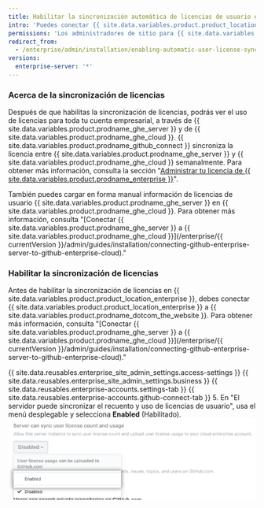 ```yaml
---
title: Habilitar la sincronización automática de licencias de usuario entre el servidor de GitHub Enterprise y GitHub Enterprise Cloud
intro: 'Puedes conectar {{ site.data.variables.product.product_location_enterprise }} a {{ site.data.variables.product.prodname_ghe_cloud }} y permitir que {{ site.data.variables.product.prodname_ghe_server }} cargue información de licencias de usuario en tu cuenta de empresa en {{ site.data.variables.product.prodname_dotcom_the_website }}.'
permissions: 'Los administradores de sitio para {{ site.data.variables.product.prodname_ghe_server }} que también sean dueños de la cuenta organizacional o empresarial conectada de {{ site.data.variables.product.prodname_ghe_cloud }} pueden habilitar la sincronización automática de la licencia del usuario.'
redirect_from:
  - /enterprise/admin/installation/enabling-automatic-user-license-sync-between-github-enterprise-server-and-github-enterprise-cloud
versions:
  enterprise-server: '*'
---
```


### Acerca de la sincronización de licencias

Después de que habilitas la sincronización de licencias, podrás ver el uso de licencias para toda tu cuenta empresarial, a través de {{ site.data.variables.product.prodname_ghe_server }} y de {{ site.data.variables.product.prodname_ghe_cloud }}. {{ site.data.variables.product.prodname_github_connect }} sincroniza la licencia entre {{ site.data.variables.product.prodname_ghe_server }} y {{ site.data.variables.product.prodname_ghe_cloud }} semanalmente. Para obtener más información, consulta la sección "[Administrar tu licencia de {{ site.data.variables.product.prodname_enterprise }}](/enterprise/{{currentVersion}}/admin/installation/managing-your-github-enterprise-license)".

También puedes cargar en forma manual información de licencias de usuario {{ site.data.variables.product.prodname_ghe_server }} en {{ site.data.variables.product.prodname_ghe_cloud }}. Para obtener más información, consulta "[Conectar {{ site.data.variables.product.prodname_ghe_server }} a {{ site.data.variables.product.prodname_ghe_cloud }}](/enterprise/{{ currentVersion }}/admin/guides/installation/connecting-github-enterprise-server-to-github-enterprise-cloud)."

### Habilitar la sincronización de licencias

Antes de habilitar la sincronización de licencias en {{ site.data.variables.product.product_location_enterprise }}, debes conectar {{ site.data.variables.product.product_location_enterprise }} a {{ site.data.variables.product.prodname_dotcom_the_website }}. Para obtener más información, consulta "[Conectar {{ site.data.variables.product.prodname_ghe_server }} a {{ site.data.variables.product.prodname_ghe_cloud }}](/enterprise/{{ currentVersion }}/admin/guides/installation/connecting-github-enterprise-server-to-github-enterprise-cloud)."

{{ site.data.reusables.enterprise_site_admin_settings.access-settings }}
{{ site.data.reusables.enterprise_site_admin_settings.business }}
{{ site.data.reusables.enterprise-accounts.settings-tab }}
{{ site.data.reusables.enterprise-accounts.github-connect-tab }}
5. En "El servidor puede sincronizar el recuento y uso de licencias de usuario", usa el menú desplegable y selecciona **Enabled** (Habilitado). ![Menú desplegable para habilitar la sincronización automática de licencias de usuario](/assets/images/enterprise/site-admin-settings/enable-user-license-drop-down.png)
